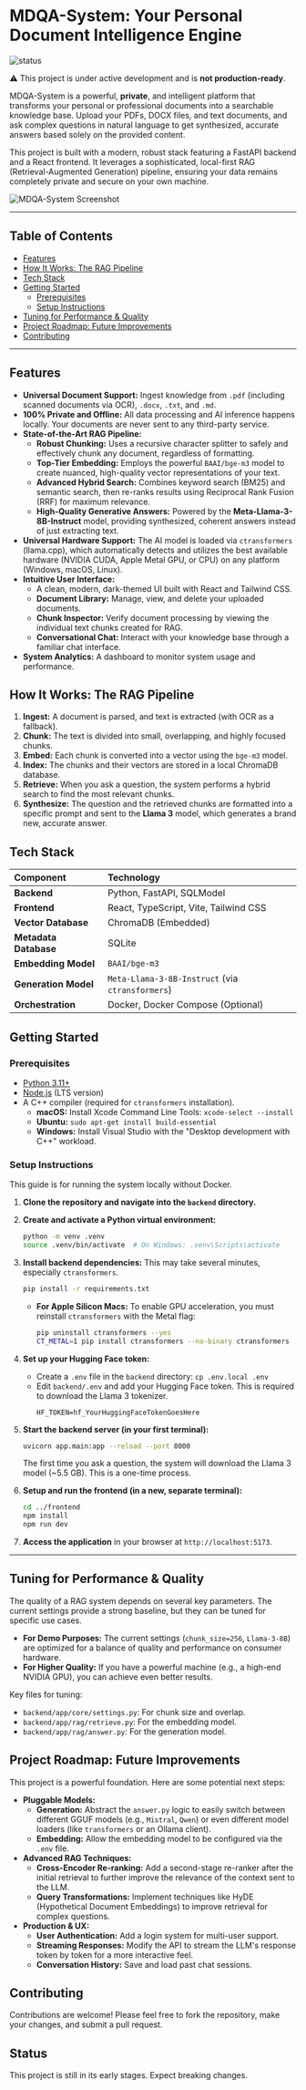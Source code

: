 # MDQA-System: Your Personal Document Intelligence Engine

![status](https://img.shields.io/badge/status-in_development-yellow)

⚠️ This project is under active development and is **not production-ready**.

MDQA-System is a powerful, **private**, and intelligent platform that transforms your personal or professional documents into a searchable knowledge base. Upload your PDFs, DOCX files, and text documents, and ask complex questions in natural language to get synthesized, accurate answers based solely on the provided content.

This project is built with a modern, robust stack featuring a FastAPI backend and a React frontend. It leverages a sophisticated, local-first RAG (Retrieval-Augmented Generation) pipeline, ensuring your data remains completely private and secure on your own machine.

![MDQA-System Screenshot](./docs/images/chat.png) 


---

## Table of Contents
- [Features](#features)
- [How It Works: The RAG Pipeline](#how-it-works-the-rag-pipeline)
- [Tech Stack](#tech-stack)
- [Getting Started](#getting-started)
  - [Prerequisites](#prerequisites)
  - [Setup Instructions](#setup-instructions)
- [Tuning for Performance & Quality](#tuning-for-performance--quality)
- [Project Roadmap: Future Improvements](#project-roadmap-future-improvements)
- [Contributing](#contributing)

---

## Features

*   **Universal Document Support:** Ingest knowledge from `.pdf` (including scanned documents via OCR), `.docx`, `.txt`, and `.md`.
*   **100% Private and Offline:** All data processing and AI inference happens locally. Your documents are never sent to any third-party service.
*   **State-of-the-Art RAG Pipeline:**
    *   **Robust Chunking:** Uses a recursive character splitter to safely and effectively chunk any document, regardless of formatting.
    *   **Top-Tier Embedding:** Employs the powerful `BAAI/bge-m3` model to create nuanced, high-quality vector representations of your text.
    *   **Advanced Hybrid Search:** Combines keyword search (BM25) and semantic search, then re-ranks results using Reciprocal Rank Fusion (RRF) for maximum relevance.
    *   **High-Quality Generative Answers:** Powered by the **Meta-Llama-3-8B-Instruct** model, providing synthesized, coherent answers instead of just extracting text.
*   **Universal Hardware Support:** The AI model is loaded via `ctransformers` (llama.cpp), which automatically detects and utilizes the best available hardware (NVIDIA CUDA, Apple Metal GPU, or CPU) on any platform (Windows, macOS, Linux).
*   **Intuitive User Interface:**
    *   A clean, modern, dark-themed UI built with React and Tailwind CSS.
    *   **Document Library:** Manage, view, and delete your uploaded documents.
    *   **Chunk Inspector:** Verify document processing by viewing the individual text chunks created for RAG.
    *   **Conversational Chat:** Interact with your knowledge base through a familiar chat interface.
*   **System Analytics:** A dashboard to monitor system usage and performance.

## How It Works: The RAG Pipeline

1.  **Ingest:** A document is parsed, and text is extracted (with OCR as a fallback).
2.  **Chunk:** The text is divided into small, overlapping, and highly focused chunks.
3.  **Embed:** Each chunk is converted into a vector using the `bge-m3` model.
4.  **Index:** The chunks and their vectors are stored in a local ChromaDB database.
5.  **Retrieve:** When you ask a question, the system performs a hybrid search to find the most relevant chunks.
6.  **Synthesize:** The question and the retrieved chunks are formatted into a specific prompt and sent to the **Llama 3** model, which generates a brand new, accurate answer.

## Tech Stack

| Component | Technology |
| :--- | :--- |
| **Backend** | Python, FastAPI, SQLModel |
| **Frontend** | React, TypeScript, Vite, Tailwind CSS |
| **Vector Database** | ChromaDB (Embedded) |
| **Metadata Database**| SQLite |
| **Embedding Model** | `BAAI/bge-m3` |
| **Generation Model** | `Meta-Llama-3-8B-Instruct` (via `ctransformers`) |
| **Orchestration** | Docker, Docker Compose (Optional) |

## Getting Started

### Prerequisites
*   [Python 3.11+](https://www.python.org/downloads/)
*   [Node.js](https://nodejs.org/) (LTS version)
*   A C++ compiler (required for `ctransformers` installation).
    *   **macOS:** Install Xcode Command Line Tools: `xcode-select --install`
    *   **Ubuntu:** `sudo apt-get install build-essential`
    *   **Windows:** Install Visual Studio with the "Desktop development with C++" workload.

### Setup Instructions

This guide is for running the system locally without Docker.

1.  **Clone the repository and navigate into the `backend` directory.**
2.  **Create and activate a Python virtual environment:**
    ```bash
    python -m venv .venv
    source .venv/bin/activate  # On Windows: .venv\Scripts\activate
    ```
3.  **Install backend dependencies:**
    This may take several minutes, especially `ctransformers`.
    ```bash
    pip install -r requirements.txt
    ```
    *   **For Apple Silicon Macs:** To enable GPU acceleration, you must reinstall `ctransformers` with the Metal flag:
        ```bash
        pip uninstall ctransformers --yes
        CT_METAL=1 pip install ctransformers --no-binary ctransformers
        ```
4.  **Set up your Hugging Face token:**
    *   Create a `.env` file in the `backend` directory: `cp .env.local .env`
    *   Edit `backend/.env` and add your Hugging Face token. This is required to download the Llama 3 tokenizer.
        ```dotenv
        HF_TOKEN=hf_YourHuggingFaceTokenGoesHere
        ```
5.  **Start the backend server (in your first terminal):**
    ```bash
    uvicorn app.main:app --reload --port 8000
    ```
    The first time you ask a question, the system will download the Llama 3 model (~5.5 GB). This is a one-time process.

6.  **Setup and run the frontend (in a new, separate terminal):**
    ```bash
    cd ../frontend
    npm install
    npm run dev
    ```
7.  **Access the application** in your browser at `http://localhost:5173`.

---

## Tuning for Performance & Quality

The quality of a RAG system depends on several key parameters. The current settings provide a strong baseline, but they can be tuned for specific use cases.

*   **For Demo Purposes:** The current settings (`chunk_size=256`, `Llama-3-8B`) are optimized for a balance of quality and performance on consumer hardware.
*   **For Higher Quality:** If you have a powerful machine (e.g., a high-end NVIDIA GPU), you can achieve even better results.

Key files for tuning:
*   `backend/app/core/settings.py`: For chunk size and overlap.
*   `backend/app/rag/retrieve.py`: For the embedding model.
*   `backend/app/rag/answer.py`: For the generation model.

## Project Roadmap: Future Improvements

This project is a powerful foundation. Here are some potential next steps:

*   **Pluggable Models:**
    *   **Generation:** Abstract the `answer.py` logic to easily switch between different GGUF models (e.g., `Mistral`, `Qwen`) or even different model loaders (like `transformers` or an Ollama client).
    *   **Embedding:** Allow the embedding model to be configured via the `.env` file.
*   **Advanced RAG Techniques:**
    *   **Cross-Encoder Re-ranking:** Add a second-stage re-ranker after the initial retrieval to further improve the relevance of the context sent to the LLM.
    *   **Query Transformations:** Implement techniques like HyDE (Hypothetical Document Embeddings) to improve retrieval for complex questions.
*   **Production & UX:**
    *   **User Authentication:** Add a login system for multi-user support.
    *   **Streaming Responses:** Modify the API to stream the LLM's response token by token for a more interactive feel.
    *   **Conversation History:** Save and load past chat sessions.

## Contributing

Contributions are welcome! Please feel free to fork the repository, make your changes, and submit a pull request.

## Status
This project is still in its early stages. Expect breaking changes.